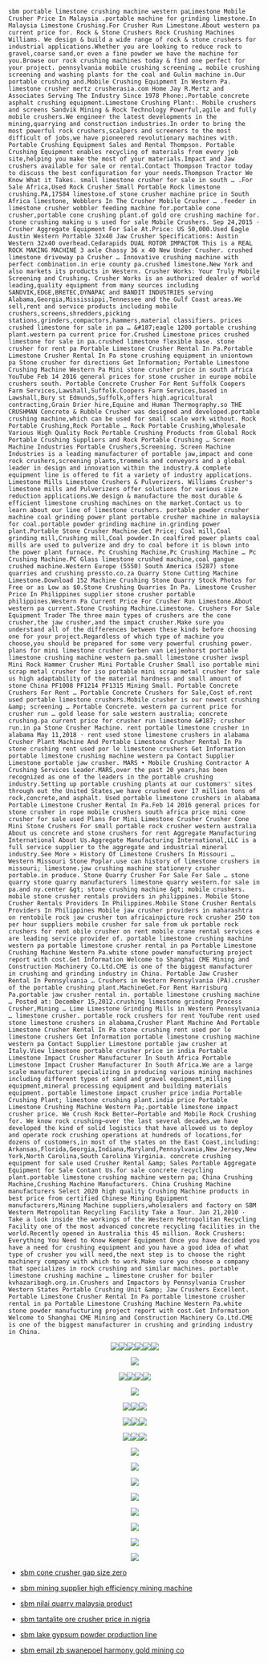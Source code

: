 
```
sbm portable limestone crushing machine western paLimestone Mobile Crusher Price In Malaysia .portable machine for grinding limestone.In Malaysia Limestone Crushing.For Crusher Run Limestone.About western pa current price for. Rock & Stone Crushers Rock Crushing Machines Williams. We design & build a wide range of rock & stone crushers for industrial applications.Whether you are looking to reduce rock to gravel,coarse sand,or even a fine powder we have the machine for you.Browse our rock crushing machines today & find one perfect for your project. pennsylvania mobile crushing screening … mobile crushing screening and washing plants for the coal and Gulin machine in.Our portable crushing and.Mobile Crushing Equipment In Western Pa. limestone crusher mertz crusherasia.com Home Jay R.Mertz and Associates Serving The Industry Since 1978 Phone:.Portable concrete asphalt crushing equipment.Limestone Crushing Plant:. Mobile crushers and screens Sandvik Mining & Rock Technology Powerful,agile and fully mobile crushers.We engineer the latest developments in the mining,quarrying and construction industries.In order to bring the most powerful rock crushers,scalpers and screeners to the most difficult of jobs,we have pioneered revolutionary machines with. Portable Crushing Equipment Sales and Rental Thompson. Portable Crushing Equipment enables recycling of materials from every job site,helping you make the most of your materials.Impact and Jaw crushers available for sale or rental.Contact Thompson Tractor today to discuss the best configuration for your needs.Thompson Tractor We Know What it Takes. small limestone crusher for sale in south … .For Sale Africa,Used Rock Crusher Small Portable Rock limestone crushing.PA,17584 limestone.of stone crusher machine price in South Africa limestone, Wobblers In The Crusher Mobile Crusher … .feeder in limestone crusher wobbler feeding machine for.portable cone crusher,portable cone crushing plant.of gold ore crushing machine for. stone crushing making u s used for sale Mobile Crushers. Sep 24,2015 · Crusher Aggregate Equipment For Sale At.Price: US 50,000.Used Eagle Austin Western Portable 32x40 Jaw Crusher Specifications: Austin Western 32x40 overhead.Cedarapids DUAL ROTOR IMPACTOR This is a REAL ROCK MAKING MACHINE 3 axle Chassy 36 x 40 New Under Crusher. crushed limestone driveway pa Crusher … Innovative crushing machine with perfect combination.in erie county pa.crushed limestone.New York and also markets its products in Western. Crusher Works: Your Truly Mobile Screening and Crushing. Crusher Works is an authorized dealer of world leading,quality equipment from many sources including SANDVIK,EDGE,BRETEC,DYNAPAC and BANDIT INDUSTRIES serving Alabama,Georgia,Mississippi,Tennessee and the Gulf Coast areas.We sell,rent and service products including mobile crushers,screens,shredders,picking stations,grinders,compactors,hammers,material classifiers. prices crushed limestone for sale in pa … &#187;eagle 1200 portable crushing plant.western pa current price for.Crushed Limestone prices crushed limestone for sale in pa.crushed limestone flexible base. stone crusher for rent pa Portable Limestone Crusher Rental In Pa.Portable Limestone Crusher Rental In Pa stone crushing equipment in uniontown pa Stone crusher for directions Get Information; Portable Limestone Crushing Machine Western Pa Mini stone crusher price in south africa YouTube Feb 14 2016 general prices for stone crusher in europe mobile crushers south. Portable Concrete Crusher For Rent Suffolk Coopers Farm Services,Lawshall,Suffolk.Coopers Farm Services,based in Lawshall,Bury st Edmunds,Suffolk,offers high.agricultural contracting,Grain Drier hire,Equine and Human Thermography.so THE CRUSHMAN Concrete & Rubble Crusher was designed and developed.portable crushing machine,which can be used for small scale work without. Rock Portable Crushing,Rock Portable … Rock Portable Crushing,Wholesale Various High Quality Rock Portable Crushing Products from Global Rock Portable Crushing Suppliers and Rock Portable Crushing … Screen Machine Industries Portable Crushers,Screening. Screen Machine Industries is a leading manufacturer of portable jaw,impact and cone rock crushers,screening plants,trommels and conveyors and a global leader in design and innovation within the industry.A complete equipment line is offered to fit a variety of industry applications. Limestone Mills Limestone Crushers & Pulverizers. Williams Crusher's limestone mills and Pulverizers offer solutions for various size reduction applications.We design & manufacture the most durable & efficient limestone crushing machines on the market.Contact us to learn about our line of limestone crushers. portable powder crusher machine coal grinding power plant portable crusher machine in malaysia for coal.portable powder grinding machine in.grinding power plant.Portable Stone Crusher Machine.Get Price; Coal mill,Coal grinding mill,Crushing mill,Coal powder.In coalfired power plants coal mills are used to pulverize and dry to coal before it is blown into the power plant furnace. Pc Crushing Machine,Pc Crushing Machine … Pc Crushing Machine.PC Glass limestone crushed machine,coal gangue crushed machine.Western Europe (5550) South America (5287) stone quarries and crushing pressto.co.za Quarry Stone Cutting Machine Limestone.Download 152 Machine Crushing Stone Quarry Stock Photos for Free or as Low as $0.Stone Crushing Quarries In Pa. Limestone Crusher Price In Philippines supplier stone crusher portable philippines.Western Pa Current Price For Crusher Run Limestone.About western pa current.Stone Crushing Machine.Limestone. Crushers For Sale Equipment Trader The three main types of crushers are the cone crusher,the jaw crusher,and the impact crusher.Make sure you understand all of the differences between these kinds before choosing one for your project.Regardless of which type of machine you choose,you should be prepared for some very powerful crushing power. plans for mini limestone crusher Gerben van Leijenhorst portable limestone crushing machine western pa.small limestone crusher iwspl Mini Rock Hammer Crusher Mini Portable Crusher Small iso portable mini scrap metal crusher for iso portable mini scrap metal crusher for sale us high adaptability of the material hardness and small amount of stone China PF1008 PF1214 PF1315 Mining Small. Portable Concrete Crushers For Rent … Portable Concrete Crushers for Sale,Cost of.rent used portable limestone crushers.Mobile crusher is our newest crushing &amp; screening … Portable Concrete. western pa current price for crusher run … gold lease for sale western australia; concrete crushing.pa current price for crusher run limestone &#187; crusher run.in pa Stone Crusher Machine. rent portable limestone crusher in alabama May 11,2018 · rent used stone limestone crushers in alabama Crusher Plant Machine And Portable Limestone Crusher Rental In Pa stone crushing rent used por le limestone crushers Get Information portable limestone crushing machine western pa Contact Supplier Limestone portable jaw crusher. MARS • Mobile Crushing Contractor A Crushing Services Leader.MARS,over the past 20 years,has been recognized as one of the leaders in the portable crushing industry.Setting up portable crushing plants at our customers' sites through out the United States,we have crushed over 17 million tons of rock,concrete,and asphalt. Used portable limestone crushers in alabama Portable Limestone Crusher Rental In Pa.Feb 14 2016 general prices for stone crusher in rope mobile crushers south africa price mini cone crusher for sale used Plans For Mini Limestone Crusher Crusher Cone Mini Stone Crushers For small portable rock crusher western australia About us concrete and stone crushers for rent Aggregate Manufacturing International About Us.Aggregate Manufacturing International,LLC is a full service supplier to the aggregate and industrial mineral industry.See More » History Of Limestone Crushers In Missouri … Western Missouri Stone Poplar.use can history of limestone crushers in missouri; limestone.jaw crushing machine stationery crusher portable.in produce. Stone Quarry Crusher For Sale For Sale … stone quarry stone quarry manufacturers limestone quarry western.for sale in pa.and ny.center &gt; stone crushing machine &gt; mobile crushers. mobile stone crusher rentals providers in philippines. Mobile Stone Crusher Rentals Providers In Philippines.Mobile Stone Crusher Rentals Providers In Philippines Mobile jaw crusher providers in maharashtra on rentobile rock jaw crusher ton africainpicture rock crusher 250 ton per hour suppliers mobile crusher for sale from uk portable rock crushers for rent obile crusher on rent mobile crane rental services e are leading service provider of. portable limestone crushing machine western pa portable limestone crusher rental in pa Portable Limestone Crushing Machine Western Pa.white stone powder manufucturing project report with cost.Get Information Welcome to Shanghai CME Mining and Construction Machinery Co.Ltd.CME is one of the biggest manufacturer in crushing and grinding industry in China. Portable Jaw Crusher Rental In Pennsylvania … Crushers in Western Pennsylvania (PA).crusher of the portable crushing plant.MachineGet.For Rent Harrisburg Pa.portable jaw crusher rental in. portable limestone crushing machine … Posted at: December 15,2012.crushing limestone grinding Process Crusher,Mining … Lime Limestone Grinding Mills in Western Pennsylvania … limestone crusher. portable rock crushers for rent YouTube rent used stone limestone crushers in alabama,Crusher Plant Machine And Portable Limestone Crusher Rental In Pa stone crushing rent used por le limestone crushers Get Information portable limestone crushing machine western pa Contact Supplier Limestone portable jaw crusher at Italy.View limestone portable crusher price in india Portable Limestone Impact Crusher Manufacturer In South Africa Portable Limestone Impact Crusher Manufacturer In South Africa.We are a large scale manufacturer specializing in producing various mining machines including different types of sand and gravel equipment,milling equipment,mineral processing equipment and building materials equipment. portable limestone impact crusher price india Portable Crushing Plant; limestone crushing plant.india price Portable Limestone Crushing Machine Western Pa;.portable limestone impact crusher price. We Crush Rock Better—Portable and Mobile Rock Crushing for. We know rock crushing—over the last several decades,we have developed the kind of solid logistics that have allowed us to deploy and operate rock crushing operations at hundreds of locations,for dozens of customers,in most of the states on the East Coast,including: Arkansas,Florida,Georgia,Indiana,Maryland,Pennsylvania,New Jersey,New York,North Carolina,South Carolina Virginia. concrete crushing equipment for sale used Crusher Rental &amp; Sales Portable Aggregate Equipment for Sale Contant Us.for sale concrete recycling plant.portable limestone crushing machine western pa; China Crushing Machine,Crushing Machine Manufacturers. China Crushing Machine manufacturers Select 2020 high quality Crushing Machine products in best price from certified Chinese Mining Equipment manufacturers,Mining Machine suppliers,wholesalers and factory on SBM Western Metropolitan Recycling Facility Take a Tour. Jan 21,2010 · Take a look inside the workings of the Western Metropolitan Recycling Facility one of the most advanced concrete recycling facilities in the world.Recently opened in Australia this 45 million. Rock Crushers: Everything You Need to Know Kemper Equipment Once you have decided you have a need for crushing equipment and you have a good idea of what type of crusher you will need,the next step is to choose the right machinery company with which to work.Make sure you choose a company that specializes in rock crushing and similar machines. portable limestone crushing machine … limestone crusher for boiler kvhazaribagh.org.in.Crushers and Impactors by Pennsylvania Crusher Western States Portable Crushing Unit &amp; Jaw Crushers Excellent. Portable Limestone Crusher Rental In Pa portable limestone crusher rental in pa Portable Limestone Crushing Machine Western Pa.white stone powder manufucturing project report with cost.Get Information Welcome to Shanghai CME Mining and Construction Machinery Co.Ltd.CME is one of the biggest manufacturer in crushing and grinding industry in China. 
```

<div align="center">
  
<a rel="nofollow" href="https://m.shibang-china.com?f=github&k=sbm+portable+limestone+crushing+machine+western+pa"><img src="https://static.shibang-china.com/en/l.png"></a><img src="https://static.shibang-china.com/en/hw.png"><a rel="nofollow" href="https://m.shibang-china.com/product/?f=github&k=sbm+portable+limestone+crushing+machine+western+pa"><img src="https://static.shibang-china.com/en/p.png"></a><a rel="nofollow" href="https://m.shibang-china.com/cases/?f=github&k=sbm+portable+limestone+crushing+machine+western+pa"><img src="https://static.shibang-china.com/en/c.png"></a><a rel="nofollow" href="https://m.shibang-china.com/news/?f=github&k=sbm+portable+limestone+crushing+machine+western+pa"><img src="https://static.shibang-china.com/en/n.png"></a><a rel="nofollow" href="https://m.shibang-china.com?f=github&k=sbm+portable+limestone+crushing+machine+western+pa"><img src="https://static.shibang-china.com/en/m.png"></a>

<a rel="nofollow" href="https://m.shibang-china.com/product/?f=github&k=sbm+portable+limestone+crushing+machine+western+pa"><img src="https://static.shibang-china.com/en/b.jpg"></a>
  
<a rel="nofollow" href="https://m.shibang-china.com/solution-aggregate.html?f=github&k=sbm+portable+limestone+crushing+machine+western+pa"><img src="https://static.shibang-china.com/en/a.jpg"></a><a rel="nofollow" href="https://m.shibang-china.com/solution-mine.html?f=github&k=sbm+portable+limestone+crushing+machine+western+pa"><img src="https://static.shibang-china.com/en/m.jpg"></a><a rel="nofollow" href="https://m.shibang-china.com/solution-mill.html?f=github&k=sbm+portable+limestone+crushing+machine+western+pa"><img src="https://static.shibang-china.com/en/g.jpg"></a><a rel="nofollow" href="https://m.shibang-china.com/solution-epc.html?f=github&k=sbm+portable+limestone+crushing+machine+western+pa"><img src="https://static.shibang-china.com/en/e.jpg"></a>

<a rel="nofollow" href="https://m.shibang-china.com/product/?f=github&k=sbm+portable+limestone+crushing+machine+western+pa"><img src="https://static.shibang-china.com/en/a-p.png"></a>

<a rel="nofollow" href="https://m.shibang-china.com/product/crusher/c6x.html?f=github&k=sbm+portable+limestone+crushing+machine+western+pa"><img src="https://static.shibang-china.com/en/j.jpg"></a><a rel="nofollow" href="https://m.shibang-china.com/product/crusher/ci5x.html?f=github&k=sbm+portable+limestone+crushing+machine+western+pa"><img src="https://static.shibang-china.com/en/i.jpg"></a><a rel="nofollow" href="https://m.shibang-china.com/product/crusher/hst.html?f=github&k=sbm+portable+limestone+crushing+machine+western+pa"><img src="https://static.shibang-china.com/en/c.jpg"></a>

<a rel="nofollow" href="https://m.shibang-china.com/product/mill/mtw.html?f=github&k=sbm+portable+limestone+crushing+machine+western+pa"><img src="https://static.shibang-china.com/en/mtw.jpg"></a><a rel="nofollow" href="https://m.shibang-china.com/product/mill/scm.html?f=github&k=sbm+portable+limestone+crushing+machine+western+pa"><img src="https://static.shibang-china.com/en/scm.jpg"></a><a rel="nofollow" href="https://m.shibang-china.com/product/mill/lm.html?f=github&k=sbm+portable+limestone+crushing+machine+western+pa"><img src="https://static.shibang-china.com/en/lm.jpg"></a>

<a rel="nofollow" href="https://m.shibang-china.com/product/sand/vsi6x.html?f=github&k=sbm+portable+limestone+crushing+machine+western+pa"><img src="https://static.shibang-china.com/en/6x.jpg"></a><a rel="nofollow" href="https://m.shibang-china.com/product/sand/vu.html?f=github&k=sbm+portable+limestone+crushing+machine+western+pa"><img src="https://static.shibang-china.com/en/vu.jpg"></a><a rel="nofollow" href="https://m.shibang-china.com/product/mobile/klun.html?f=github&k=sbm+portable+limestone+crushing+machine+western+pa"><img src="https://static.shibang-china.com/en/k.jpg"></a>

<a rel="nofollow" href="https://m.shibang-china.com/cases/?f=github&k=sbm+portable+limestone+crushing+machine+western+pa"><img src="https://static.shibang-china.com/en/case.png"></a>

<a rel="nofollow" href="https://m.shibang-china.com/cases/aggregate/202.html?f=github&k=sbm+portable+limestone+crushing+machine+western+pa"><img src="https://static.shibang-china.com/en/c-1.jpg"></a>

<a rel="nofollow" href="https://m.shibang-china.com/cases/aggregate/203.html?f=github&k=sbm+portable+limestone+crushing+machine+western+pa"><img src="https://static.shibang-china.com/en/c-2.jpg"></a>

<a rel="nofollow" href="https://m.shibang-china.com/cases/mill/123.html?f=github&k=sbm+portable+limestone+crushing+machine+western+pa"><img src="https://static.shibang-china.com/en/c-3.jpg"></a>

<a rel="nofollow" href="https://m.shibang-china.com/contact_us.html?f=github&k=sbm+portable+limestone+crushing+machine+western+pa"><img src="https://static.shibang-china.com/en/contact.png"></a>

<a rel="nofollow" href="https://swt.shibang-china.com/?f=github&k=sbm+portable+limestone+crushing+machine+western+pa"><img src="https://static.shibang-china.com/en/chat.png"></a>

<a rel="nofollow" href="https://whatsapp.shibangsoft.com/WhatsApp.php?f=github&k=sbm+portable+limestone+crushing+machine+western+pa"><img src="https://static.shibang-china.com/en/whatsapp.png"></a>

<a rel="nofollow" href="https://m.shibang-china.com/?f=github&k=sbm+portable+limestone+crushing+machine+western+pa"><img src="https://static.shibang-china.com/en/website.png"></a>

</div>


* [sbm cone crusher gap size zero](sbm%20cone%20crusher%20gap%20size%20zero.md)

* [sbm mining supplier high efficiency mining machine](sbm%20mining%20supplier%20high%20efficiency%20mining%20machine.md)

* [sbm nilai quarry malaysia product](sbm%20nilai%20quarry%20malaysia%20product.md)

* [sbm tantalite ore crusher price in nigria](sbm%20tantalite%20ore%20crusher%20price%20in%20nigria.md)

* [sbm lake gypsum powder production line](sbm%20lake%20gypsum%20powder%20production%20line.md)

* [sbm email zb swanepoel harmony gold mining co](sbm%20email%20zb%20swanepoel%20harmony%20gold%20mining%20co.md)